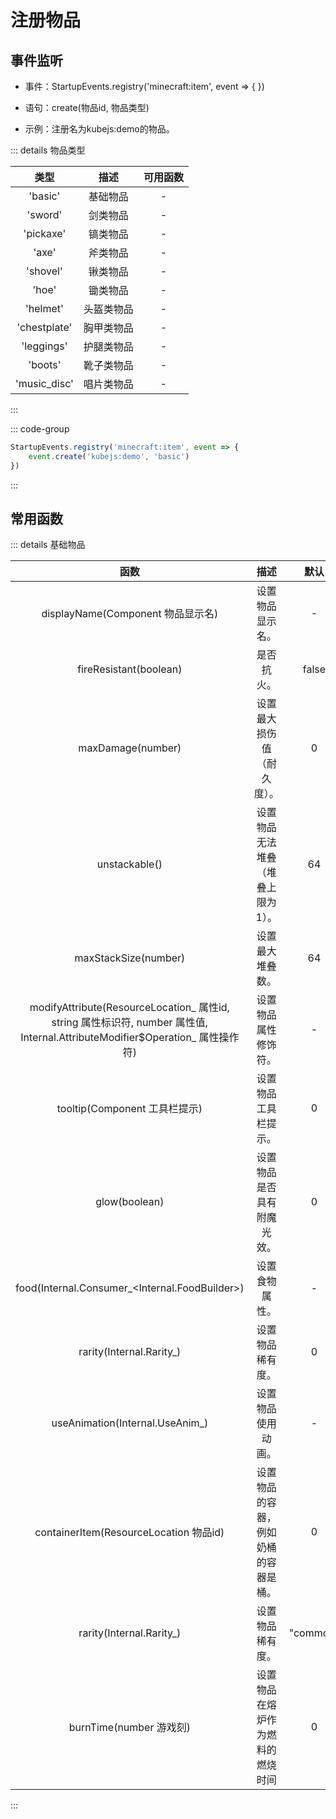 # 注册物品

## 事件监听

- 事件：StartupEvents.registry('minecraft:item', event => \{ \})

- 语句：create(物品id, 物品类型)

- 示例：注册名为kubejs:demo的物品。

::: details 物品类型

|   类型    |   描述    |   可用函数    |
|:---------:|:---------:|:---------:|
|   'basic'    |    基础物品    |   -   |
|   'sword'    |    剑类物品    |   -   |
|   'pickaxe'    |    镐类物品    |   -   |
|   'axe'    |    斧类物品    |   -   |
|   'shovel'    |    锹类物品    |   -   |
|   'hoe'    |    锄类物品    |   -   |
|   'helmet'    |    头盔类物品    |   -   |
|   'chestplate'    |    胸甲类物品    |   -   |
|   'leggings'    |    护腿类物品    |   -   |
|   'boots'    |    靴子类物品    |   -   |
|   'music_disc'    |    唱片类物品    |   -   |

:::

::: code-group

```js [KubeJS]
StartupEvents.registry('minecraft:item', event => {
    event.create('kubejs:demo', 'basic')
})
```

:::

## 常用函数

::: details 基础物品

|   函数    |   描述    |   默认    |
|:---------:|:---------:|:--------:|
|   displayName(Component 物品显示名)   |   设置物品显示名。  |   -   |
|   fireResistant(boolean)    |    是否抗火。    |   false   |
|   maxDamage(number)    |    设置最大损伤值（耐久度）。    |   0   |
|   unstackable()    |    设置物品无法堆叠（堆叠上限为1）。    |   64   |
|   maxStackSize(number)    |    设置最大堆叠数。    |   64   |
|   modifyAttribute(ResourceLocation_ 属性id, string 属性标识符, number 属性值, Internal.AttributeModifier$Operation_ 属性操作符)    |    设置物品属性修饰符。    |   -   |
|   tooltip(Component 工具栏提示)    |    设置物品工具栏提示。    |   0   |
|   glow(boolean)    |    设置物品是否具有附魔光效。    |   0   |
|   food(Internal.Consumer_\<Internal.FoodBuilder\>)    |    设置食物属性。    |   -   |
|   rarity(Internal.Rarity_)    |    设置物品稀有度。    |   0   |
|   useAnimation(Internal.UseAnim_)    |    设置物品使用动画。    |   -   |
|   containerItem(ResourceLocation 物品id)    |    设置物品的容器，例如奶桶的容器是桶。    |   0   |
|   rarity(Internal.Rarity_)    |    设置物品稀有度。    |   "common"   |
|   burnTime(number 游戏刻)    |    设置物品在熔炉作为燃料的燃烧时间    |   0   |

:::
